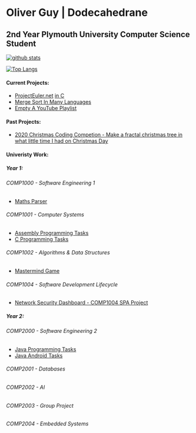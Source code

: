 # Oliver Guy | Dodecahedrane
## 2nd Year Plymouth University Computer Science Student

[![github stats](https://github-readme-stats.vercel.app/api?username=Dodecahedrane&count_private=true&theme=midnight-purple)](https://github.com/anuraghazra/github-readme-stats)

[![Top Langs](https://github-readme-stats.vercel.app/api/top-langs/?username=Dodecahedrane&count_private=true&theme=midnight-purple&layout=compact)](https://github.com/anuraghazra/github-readme-stats)

#### Current Projects:

- [ProjectEuler.net](https://projecteuler.net/) [ in C](https://github.com/Dodecahedrane/Project-Euler-In-C)
- [Merge Sort In Many Languages]()
- [Empty A YouTube Playlist](https://github.com/Dodecahedrane/Empty-A-YouTube-Playlist)


#### Past Projects:
- [2020 Christmas Coding Competion - Make a fractal christmas tree in what little time I had on Christmas Day](https://github.com/Dodecahedrane/2020-Christmas-Coding-Competion)

#### Univeristy Work:

##### Year 1:

###### COMP1000 - Software Engineering 1
- [Maths Parser](https://github.com/Dodecahedrane/Basic-Maths-Parser)

###### COMP1001 - Computer Systems
- [Assembly Programming Tasks](https://github.com/Dodecahedrane/COMP-1001-Basic-Assembly-Tasks)
- [C Programming Tasks](https://github.com/Dodecahedrane/COMP1001-C-Tasks)

###### COMP1002 - Algorithms & Data Structures
- [Mastermind Game](https://github.com/Dodecahedrane/COMP-1003-Mastermind)

###### COMP1004 - Software Development Lifecycle
- [Network Security Dashboard - COMP1004 SPA Project](https://github.com/Dodecahedrane/COMP-1004-Net-Analysis)

##### Year 2:

###### COMP2000 - Software Engineering 2
- [Java Programming Tasks](https://github.com/Dodecahedrane/COMP-2000-Java-Tasks)
- [Java Android Tasks](https://github.com/Dodecahedrane/COMP-2000-Java-Android-Tasks)

###### COMP2001 - Databases

###### COMP2002 - AI

###### COMP2003 - Group Project

###### COMP2004 - Embedded Systems

